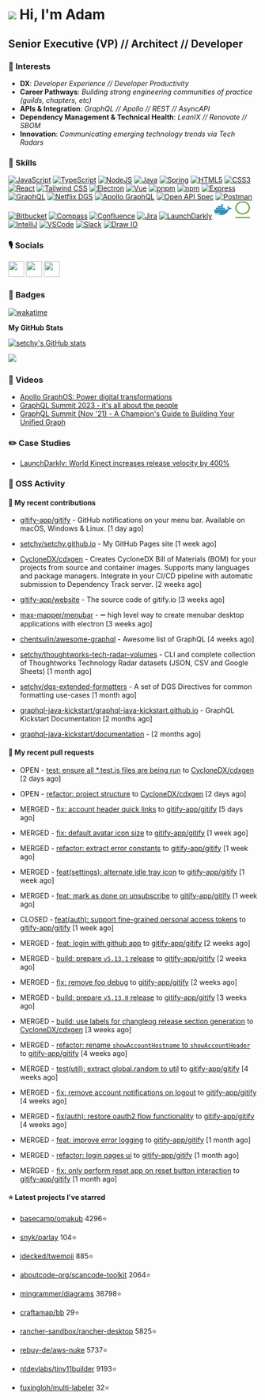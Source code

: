 ![](https://user-images.githubusercontent.com/18350557/176309783-0785949b-9127-417c-8b55-ab5a4333674e.gif) Hi, I'm Adam
============================================================================================================================

Senior Executive (VP) // Architect // Developer
-----------------------------------------------

### 🔭 Interests

- **DX**: *Developer Experience // Developer Productivity*
- **Career Pathways**: *Building strong engineering communities of practice (guilds, chapters, etc)*
- **APIs & Integration**: *GraphQL // Apollo // REST // AsyncAPI*
- **Dependency Management & Technical Health**: *LeanIX // Renovate // SBOM*
- **Innovation**: *Communicating emerging technology trends via Tech Radars*

### 💪 Skills

<p align="left">
  <a href="https://developer.mozilla.org/en-US/docs/Web/JavaScript" target="_blank" rel="noreferrer"><img src="https://raw.githubusercontent.com/danielcranney/readme-generator/main/public/icons/skills/javascript-colored.svg" width="36" height="36" alt="JavaScript" /></a>
  <a href="https://www.typescriptlang.org/" target="_blank" rel="noreferrer"><img src="https://raw.githubusercontent.com/danielcranney/readme-generator/main/public/icons/skills/typescript-colored.svg" width="36" height="36" alt="TypeScript" /></a>
  <a href="https://nodejs.org/en/" target="_blank" rel="noreferrer"><img src="https://raw.githubusercontent.com/danielcranney/readme-generator/main/public/icons/skills/nodejs-colored.svg" width="36" height="36" alt="NodeJS" /></a>
  <a href="https://www.oracle.com/java/" target="_blank" rel="noreferrer"><img src="https://raw.githubusercontent.com/danielcranney/readme-generator/main/public/icons/skills/java-colored.svg" width="36" height="36" alt="Java" /></a>
  <a href="https://spring.io/" target="_blank" rel="noreferrer"><img src="https://cdn.worldvectorlogo.com/logos/spring-3.svg" width="36" height="36" alt="Spring" /></a> 
  <a href="https://developer.mozilla.org/en-US/docs/Glossary/HTML5" target="_blank" rel="noreferrer"><img src="https://raw.githubusercontent.com/danielcranney/readme-generator/main/public/icons/skills/html5-colored.svg" width="36" height="36" alt="HTML5" /></a>
  <a href="https://www.w3.org/TR/CSS/#css" target="_blank" rel="noreferrer"><img src="https://raw.githubusercontent.com/danielcranney/readme-generator/main/public/icons/skills/css3-colored.svg" width="36" height="36" alt="CSS3" /></a>
  <a href="https://react.dev/" target="_blank" rel="noreferrer"><img src="https://cdn.worldvectorlogo.com/logos/react-2.svg" width="36" height="36" alt="React" /></a>
  <a href="https://tailwindcss.com/" target="_blank" rel="noreferrer"><img src="https://cdn.worldvectorlogo.com/logos/tailwind-css-2.svg" width="36" height="36" alt="Tailwind CSS" /></a>
  <a href="https://www.electronjs.org/" target="_blank" rel="noreferrer"><img src="https://cdn.worldvectorlogo.com/logos/electron-1.svg" width="36" height="36" alt="Electron" /></a>
  <a href="https://vuejs.org/" target="_blank" rel="noreferrer"><img src="https://cdn.worldvectorlogo.com/logos/vue-9.svg" width="36" height="36" alt="Vue" /></a>
  <a href="https://pnpm.io/" target="_blank" rel="noreferrer"><img src="https://encrypted-tbn0.gstatic.com/images?q=tbn:ANd9GcSGcwBnoTNg212cvEclMX-_qRw_P-_odFp3aafVal77Hg&s" width="36" height="36" alt="pnpm" /></a>
  <a href="https://www.npmjs.com/" target="_blank" rel="noreferrer"><img src="https://cdn.worldvectorlogo.com/logos/npm-square-red-1.svg" width="36" height="36" alt="npm" /></a>
  <a href="https://expressjs.com/" target="_blank" rel="noreferrer"><img src="https://raw.githubusercontent.com/danielcranney/readme-generator/main/public/icons/skills/express-colored.svg" width="36" height="36" alt="Express" /></a>
  <a href="https://graphql.org/" target="_blank" rel="noreferrer"><img src="https://raw.githubusercontent.com/danielcranney/readme-generator/main/public/icons/skills/graphql-colored.svg" width="36" height="36" alt="GraphQL" /></a>
  <a href="https://netflix.github.io/dgs/" target="_blank" rel="noreferrer"><img src="https://raw.githubusercontent.com/Netflix/dgs/main/docs/images/dgs-framework-brand/Icon/dgs-icon--blue.svg" width="36" height="36" alt="Netflix DGS" /></a>
  <a href="https://apollographql.com/" target="_blank" rel="noreferrer"><img src="https://cdn.worldvectorlogo.com/logos/apollo-graphql-compact.svg" width="36" height="36" alt="Apollo GraphQL" /></a>
  <a href="https://swagger.io/specification/" target="_blank" rel="noreferrer"><img src="https://cdn.worldvectorlogo.com/logos/openapi-1.svg" width="36" height="36" alt="Open API Spec" /></a>
  <a href="https://www.postman.com//" target="_blank" rel="noreferrer"><img src="https://cdn.worldvectorlogo.com/logos/postman.svg" width="36" height="36" alt="Postman" /></a>
  <a href="https://www.atlassian.com/software/bitbucket" target="_blank" rel="noreferrer"><img src="https://cdn.worldvectorlogo.com/logos/bitbucket-icon.svg" width="36" height="36" alt="Bitbucket" /></a>
  <a href="https://www.atlassian.com/software/compass" target="_blank" rel="noreferrer"><img src="https://cdn.worldvectorlogo.com/logos/atlassian-compass-1.svg" width="36" height="36" alt="Compass" /></a>
  <a href="https://www.atlassian.com/software/confluence" target="_blank" rel="noreferrer"><img src="https://cdn.worldvectorlogo.com/logos/confluence-1.svg" width="36" height="36" alt="Confluence" /></a>
  <a href="https://www.atlassian.com/software/jira" target="_blank" rel="noreferrer"><img src="https://cdn.worldvectorlogo.com/logos/jira-1.svg" width="36" height="36" alt="Jira" /></a>
  <a href="https://launchdarkly.com/" target="_blank" rel="noreferrer"><img src="https://cdn.worldvectorlogo.com/logos/launchdarkly-2.svg" width="36" height="36" alt="LaunchDarkly" /></a>
  <a href="https://docker.com/" target="_blank" rel="noreferrer"><img src="https://raw.githubusercontent.com/nx211/homer-icons/master/png/docker.png" width="36" height="36" alt="Docker" /></a>
  <a href="https://jfrog.com/artifactory/" target="_blank" rel="noreferrer"><img src="https://raw.githubusercontent.com/nx211/homer-icons/master/png/artifactory.png" width="36" height="36" alt="Artifactory" /></a>
  <a href="https://www.jetbrains.com/idea/" target="_blank" rel="noreferrer"><img src="https://cdn.worldvectorlogo.com/logos/intellij-idea-1.svg" width="36" height="36" alt="IntelliJ" /></a>
  <a href="https://code.visualstudio.com/" target="_blank" rel="noreferrer"><img src="https://cdn.worldvectorlogo.com/logos/visual-studio-code-1.svg" width="36" height="36" alt="VSCode" /></a>
  <a href="https://slack.com/" target="_blank" rel="noreferrer"><img src="https://cdn.worldvectorlogo.com/logos/slack-new-logo.svg" width="36" height="36" alt="Slack" /></a>
  <a href="https://drawio-app.com/" target="_blank" rel="noreferrer"><img src="https://cdn.worldvectorlogo.com/logos/draw-io.svg" width="36" height="36" alt="Draw IO" /></a>
</p>

                      

### 🎙️ Socials
                  
<p align="left">
  <a href="https://www.github.com/setchy" target="_blank" rel="noreferrer"><img src="https://raw.githubusercontent.com/danielcranney/readme-generator/main/public/icons/socials/github.svg" width="32" height="32" /></a>
  <a href="https://www.linkedin.com/in/adamsetch" target="_blank" rel="noreferrer"><img src="https://raw.githubusercontent.com/danielcranney/readme-generator/main/public/icons/socials/linkedin.svg" width="32" height="32" /></a>
  <a href="https://www.twitter.com/setchy87" target="_blank" rel="noreferrer"><img src="https://raw.githubusercontent.com/danielcranney/readme-generator/main/public/icons/socials/twitter.svg" width="32" height="32" /></a>
</p>

### 📛 Badges

[![wakatime](https://wakatime.com/badge/user/2b948ae2-4be1-4020-8a57-7de60b53fe1d.svg)](https://wakatime.com/@2b948ae2-4be1-4020-8a57-7de60b53fe1d)

<b>My GitHub Stats</b>

<a href="http://www.github.com/setchy"><img src="https://github-readme-stats.vercel.app/api?username=setchy&show_icons=true&hide=&count_private=true&title_color=0891b2&text_color=ffffff&icon_color=0891b2&bg_color=1c1917&hide_border=true&show_icons=true" alt="setchy's GitHub stats" /></a>

<a href="http://www.github.com/setchy"><img src="https://github-readme-streak-stats.herokuapp.com/?user=setchy&stroke=ffffff&background=1c1917&ring=0891b2&fire=0891b2&currStreakNum=ffffff&currStreakLabel=0891b2&sideNums=ffffff&sideLabels=ffffff&dates=ffffff&hide_border=true" /></a>

### 📼 Videos

- [Apollo GraphOS: Power digital transformations](https://www.apollographql.com/enterprise?wvideo=4fu2lsjssc)
- [GraphQL Summit 2023 - it's all about the people](https://www.youtube.com/watch?v=090IWEcHbJc)
- [GraphQL Summit (Nov '21) - A Champion's Guide to Building Your Unified Graph](https://www.apollographql.com/events/roundtable/graphql-summit-november-2021/a-champions-guide-to-building-your-unified-graph)

### ✏️ Case Studies

- [LaunchDarkly: World Kinect increases release velocity by 400%](https://launchdarkly.com/case-studies/world-kinect/)

### 🎯 OSS Activity
#### 🚀 My recent contributions



- [gitify-app/gitify](https://github.com/gitify-app/gitify) - GitHub notifications on your menu bar. Available on macOS, Windows &amp; Linux. [1 day ago]

- [setchy/setchy.github.io](https://github.com/setchy/setchy.github.io) - My GitHub Pages site [1 week ago]

- [CycloneDX/cdxgen](https://github.com/CycloneDX/cdxgen) - Creates CycloneDX Bill of Materials (BOM) for your projects from source and container images. Supports many languages and package managers. Integrate in your CI/CD pipeline with automatic submission to Dependency Track server. [2 weeks ago]

- [gitify-app/website](https://github.com/gitify-app/website) - The source code of gitify.io [3 weeks ago]

- [max-mapper/menubar](https://github.com/max-mapper/menubar) - ➖ high level way to create menubar desktop applications with electron [3 weeks ago]

- [chentsulin/awesome-graphql](https://github.com/chentsulin/awesome-graphql) - Awesome list of GraphQL [4 weeks ago]

- [setchy/thoughtworks-tech-radar-volumes](https://github.com/setchy/thoughtworks-tech-radar-volumes) - CLI and complete collection of Thoughtworks Technology Radar datasets (JSON, CSV and Google Sheets) [1 month ago]

- [setchy/dgs-extended-formatters](https://github.com/setchy/dgs-extended-formatters) - A set of DGS Directives for common formatting use-cases [1 month ago]

- [graphql-java-kickstart/graphql-java-kickstart.github.io](https://github.com/graphql-java-kickstart/graphql-java-kickstart.github.io) - GraphQL Kickstart Documentation [2 months ago]

- [graphql-java-kickstart/documentation](https://github.com/graphql-java-kickstart/documentation) -  [2 months ago]

#### 🎉 My recent pull requests



- OPEN - [test: ensure all *.test.js files are being run](https://github.com/CycloneDX/cdxgen/pull/1361) to [CycloneDX/cdxgen](https://github.com/CycloneDX/cdxgen) [2 days ago]

- OPEN - [refactor: project structure](https://github.com/CycloneDX/cdxgen/pull/1360) to [CycloneDX/cdxgen](https://github.com/CycloneDX/cdxgen) [2 days ago]

- MERGED - [fix: account header quick links](https://github.com/gitify-app/gitify/pull/1511) to [gitify-app/gitify](https://github.com/gitify-app/gitify) [5 days ago]

- MERGED - [fix: default avatar icon size](https://github.com/gitify-app/gitify/pull/1507) to [gitify-app/gitify](https://github.com/gitify-app/gitify) [1 week ago]

- MERGED - [refactor: extract error constants](https://github.com/gitify-app/gitify/pull/1506) to [gitify-app/gitify](https://github.com/gitify-app/gitify) [1 week ago]

- MERGED - [feat(settings): alternate idle tray icon](https://github.com/gitify-app/gitify/pull/1501) to [gitify-app/gitify](https://github.com/gitify-app/gitify) [1 week ago]

- MERGED - [feat: mark as done on unsubscribe](https://github.com/gitify-app/gitify/pull/1498) to [gitify-app/gitify](https://github.com/gitify-app/gitify) [1 week ago]

- CLOSED - [feat(auth): support fine-grained personal access tokens](https://github.com/gitify-app/gitify/pull/1494) to [gitify-app/gitify](https://github.com/gitify-app/gitify) [1 week ago]

- MERGED - [feat: login with github app](https://github.com/gitify-app/gitify/pull/1493) to [gitify-app/gitify](https://github.com/gitify-app/gitify) [2 weeks ago]

- MERGED - [build: prepare `v5.13.1` release](https://github.com/gitify-app/gitify/pull/1478) to [gitify-app/gitify](https://github.com/gitify-app/gitify) [2 weeks ago]

- MERGED - [fix: remove foo debug](https://github.com/gitify-app/gitify/pull/1477) to [gitify-app/gitify](https://github.com/gitify-app/gitify) [2 weeks ago]

- MERGED - [build: prepare `v5.13.0` release](https://github.com/gitify-app/gitify/pull/1476) to [gitify-app/gitify](https://github.com/gitify-app/gitify) [3 weeks ago]

- MERGED - [build: use labels for changleog release section generation](https://github.com/CycloneDX/cdxgen/pull/1312) to [CycloneDX/cdxgen](https://github.com/CycloneDX/cdxgen) [3 weeks ago]

- MERGED - [refactor: rename `showAccountHostname` to `showAccountHeader`](https://github.com/gitify-app/gitify/pull/1464) to [gitify-app/gitify](https://github.com/gitify-app/gitify) [4 weeks ago]

- MERGED - [test(util): extract global.random to util](https://github.com/gitify-app/gitify/pull/1458) to [gitify-app/gitify](https://github.com/gitify-app/gitify) [4 weeks ago]

- MERGED - [fix: remove account notifications on logout](https://github.com/gitify-app/gitify/pull/1457) to [gitify-app/gitify](https://github.com/gitify-app/gitify) [4 weeks ago]

- MERGED - [fix(auth): restore oauth2 flow functionality](https://github.com/gitify-app/gitify/pull/1456) to [gitify-app/gitify](https://github.com/gitify-app/gitify) [4 weeks ago]

- MERGED - [feat: improve error logging](https://github.com/gitify-app/gitify/pull/1455) to [gitify-app/gitify](https://github.com/gitify-app/gitify) [1 month ago]

- MERGED - [refactor: login pages ui](https://github.com/gitify-app/gitify/pull/1454) to [gitify-app/gitify](https://github.com/gitify-app/gitify) [1 month ago]

- MERGED - [fix: only perform reset app on reset button interaction](https://github.com/gitify-app/gitify/pull/1453) to [gitify-app/gitify](https://github.com/gitify-app/gitify) [1 month ago]

#### ⭐ Latest projects I've starred



- [basecamp/omakub](https://github.com/basecamp/omakub) 4296⭐

- [snyk/parlay](https://github.com/snyk/parlay) 104⭐

- [jdecked/twemoji](https://github.com/jdecked/twemoji) 885⭐

- [aboutcode-org/scancode-toolkit](https://github.com/aboutcode-org/scancode-toolkit) 2064⭐

- [mingrammer/diagrams](https://github.com/mingrammer/diagrams) 36798⭐

- [craftamap/bb](https://github.com/craftamap/bb) 29⭐

- [rancher-sandbox/rancher-desktop](https://github.com/rancher-sandbox/rancher-desktop) 5825⭐

- [rebuy-de/aws-nuke](https://github.com/rebuy-de/aws-nuke) 5737⭐

- [ntdevlabs/tiny11builder](https://github.com/ntdevlabs/tiny11builder) 9193⭐

- [fuxingloh/multi-labeler](https://github.com/fuxingloh/multi-labeler) 32⭐


